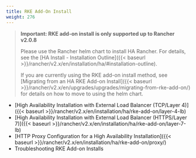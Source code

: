 ```yaml
---
title: RKE Add-On Install
weight: 276
---
```


> **Important: RKE add-on install is only supported up to Rancher v2.0.8**
>
> Please use the Rancher helm chart to install HA Rancher. For details, see the [HA Install - Installation Outline]({{< baseurl >}}/rancher/v2.x/en/installation/ha/#installation-outline).
>
> If you are currently using the RKE add-on install method, see [Migrating from an HA RKE Add-on Install]({{< baseurl >}}/rancher/v2.x/en/upgrades/upgrades/migrating-from-rke-add-on/) for details on how to move to using the helm chart.

- [High Availability Installation with External Load Balancer (TCP/Layer 4)]({{< baseurl >}}/rancher/v2.x/en/installation/ha/rke-add-on/layer-4-lb)
- [High Availability Installation with External Load Balancer (HTTPS/Layer 7)]({{< baseurl >}}/rancher/v2.x/en/installation/ha/rke-add-on/layer-7-lb)
- [HTTP Proxy Configuration for a High Availability Installation]({{< baseurl >}}/rancher/v2.x/en/installation/ha/rke-add-on/proxy/)
- Troubleshooting RKE Add-on Installs
